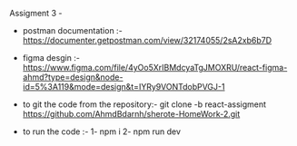 Assigment 3 - 

- postman documentation  :-
  https://documenter.getpostman.com/view/32174055/2sA2xb6b7D


- figma desgin :-
  https://www.figma.com/file/4yOo5XrIBMdcyaTgJMOXRU/react-figma-ahmd?type=design&node-id=5%3A119&mode=design&t=IYRy9VONTdobPVGJ-1


- to git the code from the repository:-
  git clone -b react-assigment https://github.com/AhmdBdarnh/sherote-HomeWork-2.git

- to run the code :-
  1- npm i 
  2- npm run dev


